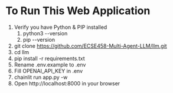 # To Run This Web Application

1. Verify you have Python & PIP installed
    1. python3 --version
    2. pip --version
2. git clone https://github.com/ECSE458-Multi-Agent-LLM/llm.git
3. cd llm
4. pip install -r requirements.txt
5. Rename .env.example to .env
6. Fill OPENAI_API_KEY in .env
7. chainlit run app.py -w
8. Open http://localhost:8000 in your browser
